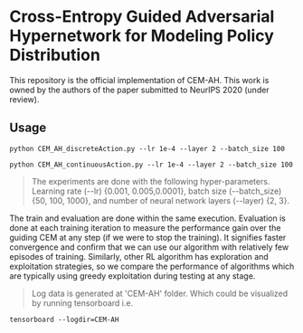 # Cross-Entropy Guided Adversarial Hypernetwork for Modeling Policy Distribution
This repository is the official implementation of CEM-AH.
This work is owned by the authors of the paper submitted to NeurIPS 2020 (under review).

## Usage

```Train and Evaluation (maze)
python CEM_AH_discreteAction.py --lr 1e-4 --layer 2 --batch_size 100
```

```Train and Evaluation (reacher)
python CEM_AH_continuousAction.py --lr 1e-4 --layer 2 --batch_size 100
```

> The experiments are done with the following hyper-parameters. Learning rate (--lr) {0.001, 0.005,0.0001\}, batch size (--batch_size) {50, 100, 1000\}, and number of neural network layers (--layer) {2, 3\}. 

The train and evaluation are done within the same execution. Evaluation is done at each training iteration to measure the performance gain over the guiding CEM at any step (if we were to stop the training). 
It signifies faster convergence and confirm that we can use our algorithm with relatively few episodes of training. 
Similarly, other RL algorithm has exploration and exploitation strategies, so we compare the performance of algorithms which are typically using greedy exploitation during testing at any stage.

> Log data is generated at 'CEM-AH' folder. Which could be visualized by running tensorboard i.e.
```tensorboard
tensorboard --logdir=CEM-AH
```
